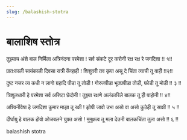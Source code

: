```yaml
---
slug: /balashish-stotra
---
```


# बालाशिष स्तोत्र

तुझ्याच अंशे बाल निर्मिला अत्रिनंदना परमेशा !
सर्व संकटे दूर करोनी रक्ष रक्ष रे जगदिशा !! १!!

प्रातःकाली सायंकाली दिवसा रात्री केंव्हाही !
शिशुवरी तव कृपा असू दे चिंता त्याची तू वाही !!२!!

दुष्ट नजर त्य कधी न लागो ग्रहादि पीडा तू तोडी !
गोरजपीडा भूतप्रपीडा तोडी, फोडी तू मोडी !! ३ !!

त्रिशूलधारी हे परमेशा सर्व अरिष्टा छेदोनी !
तुझ्या रक्षणे अलंकारिले बालक तू ही पाहोनी !! ४!!

अश्विनीवेषा हे जगदिशा कुमार माझा तू रक्षी !
झोपी जावो उभा असो वा असो कुठेही तू साक्षी !! ५ !!

दीर्घायु हे बालक होवो ओजबलने युक्त असो !
मुमुक्षत्व तू मला देउनी बालकचिंता तुला असो !! ६ !!

<span class='index-text'> balashish stotra </span>